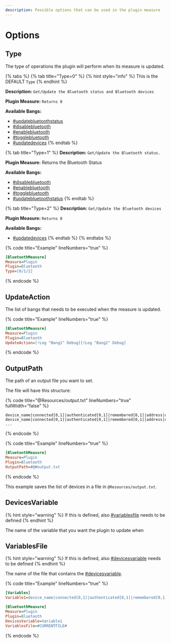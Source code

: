 ```yaml
---
description: Possible options that can be used in the plugin measure
---
```


# Options

## Type

The type of operations the plugin will perform when its measure is updated.

{% tabs %}
{% tab title="Type=0" %}
{% hint style="info" %}
This is the DEFAULT `Type`
{% endhint %}

**Description:** `Get/Update the Bluetooth status and Bluetooth devices`

**Plugin Measure:** `Returns 0`

**Available Bangs:**

* [#updatebluetoothstatus](bangs.md#updatebluetoothstatus "mention")
* [#disablebluetooth](bangs.md#disablebluetooth "mention")
* [#enablebluetooth](bangs.md#enablebluetooth "mention")
* [#togglebluetooth](bangs.md#togglebluetooth "mention")
* [#updatedevices](bangs.md#updatedevices "mention")
{% endtab %}

{% tab title="Type=1" %}
**Description:** `Get/Update the Bluetooth status.`

**Plugin Measure:** Returns the Bluetooth Status

**Available Bangs:**

* [#disablebluetooth](bangs.md#disablebluetooth "mention")
* [#enablebluetooth](bangs.md#enablebluetooth "mention")
* [#togglebluetooth](bangs.md#togglebluetooth "mention")
* [#updatebluetoothstatus](bangs.md#updatebluetoothstatus "mention")
{% endtab %}

{% tab title="Type=2" %}
**Description:** `Get/Update the Bluetooth devices`

**Plugin Measure:** `Returns 0`

**Available Bangs:**

* [#updatedevices](bangs.md#updatedevices "mention")
{% endtab %}
{% endtabs %}

{% code title="Example" lineNumbers="true" %}
```ini
[BluetoothMeasure]
Measure=Plugin
Plugin=Bluetooth
Type=[0/1/2]
```
{% endcode %}

## UpdateAction

The list of bangs that needs to be executed when the measure is updated.

{% code title="Example" lineNumbers="true" %}
```ini
[BluetoothMeasure]
Measure=Plugin
Plugin=Bluetooth
UpdateAction=[!Log "Bang1" Debug][!Log "Bang2" Debug]
```
{% endcode %}

## OutputPath

The path of an output file you want to set.

The file will have this structure:

{% code title="@Resources/output.txt" lineNumbers="true" fullWidth="false" %}
```
device_name|connected[0,1]|authenticated[0,1]|remembered[0,1]|address|datetime_last_seen|datetime_last_used;
device_name|connected[0,1]|authenticated[0,1]|remembered[0,1]|address|datetime_last_seen|datetime_last_used;
...
```
{% endcode %}

{% code title="Example" lineNumbers="true" %}
```ini
[BluetoothMeasure]
Measure=Plugin
Plugin=Bluetooth
OutputPath=#@#output.txt
```
{% endcode %}

This example saves the list of devices in a file in `@Resources/output.txt`.

## DevicesVariable

{% hint style="warning" %}
If this is defined, also [#variablesfile](options.md#variablesfile "mention") needs to be defined
{% endhint %}

The name of the variable that you want the plugin to update when

## VariablesFile

{% hint style="warning" %}
If this is defined, also [#devicesvariable](options.md#devicesvariable "mention") needs to be defined
{% endhint %}

The name of the file that contains the [#devicesvariable](options.md#devicesvariable "mention").

{% code title="Example" lineNumbers="true" %}
```ini
[Variables]
Variable1=device_name|connected[0,1]|authenticated[0,1]|remembered[0,1]|address|datetime_last_seen|datetime_last_used;...

[BluetoothMeasure]
Measure=Plugin
Plugin=Bluetooth
DevicesVariable=Variable1
VariablesFile=#CURRENTFILE#
```
{% endcode %}
